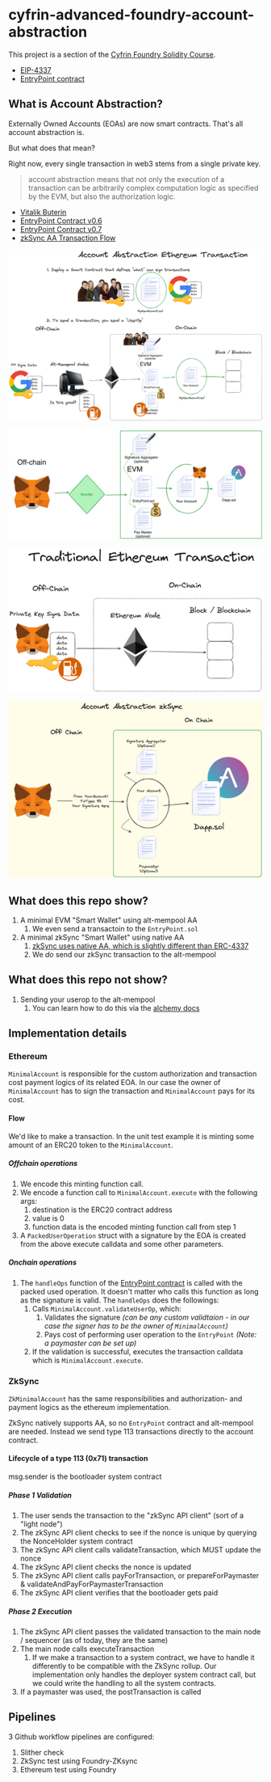 # cyfrin-advanced-foundry-account-abstraction

This project is a section of the [Cyfrin Foundry Solidity Course](https://github.com/Cyfrin/foundry-full-course-cu?tab=readme-ov-file#advanced-foundry-section-6-foundry-account-abstraction).

- [EIP-4337](https://eips.ethereum.org/EIPS/eip-4337)
- [EntryPoint contract](https://etherscan.deth.net/address/0x0000000071727de22e5e9d8baf0edac6f37da032)

## What is Account Abstraction?

Externally Owned Accounts (EOAs) are now smart contracts. That's all account abstraction is.

But what does that mean?

Right now, every single transaction in web3 stems from a single private key.

> account abstraction means that not only the execution of a transaction can be arbitrarily complex computation logic as specified by the EVM, but also the authorization logic.

- [Vitalik Buterin](https://ethereum-magicians.org/t/implementing-account-abstraction-as-part-of-eth1-x/4020)
- [EntryPoint Contract v0.6](https://etherscan.io/address/0x5ff137d4b0fdcd49dca30c7cf57e578a026d2789)
- [EntryPoint Contract v0.7](https://etherscan.io/address/0x0000000071727De22E5E9d8BAf0edAc6f37da032)
- [zkSync AA Transaction Flow](https://docs.zksync.io/build/developer-reference/account-abstraction.html#the-transaction-flow)

![alt text](images/AA-ethereum-transaction.png)

![alt text](images/AA-ethereum.png)

![alt text](images/ethereum-transaction.png)

![alt text](images/AA-zksync.png)

## What does this repo show?

1. A minimal EVM "Smart Wallet" using alt-mempool AA
   1. We even send a transactoin to the `EntryPoint.sol`
2. A minimal zkSync "Smart Wallet" using native AA
   1. [zkSync uses native AA, which is slightly different than ERC-4337](https://docs.zksync.io/build/developer-reference/account-abstraction.html#iaccount-interface)
   2. We *do* send our zkSync transaction to the alt-mempool

## What does this repo not show?

1. Sending your userop to the alt-mempool
   1. You can learn how to do this via the [alchemy docs](https://alchemy.com/?a=673c802981)

## Implementation details

### Ethereum

`MinimalAccount` is responsible for the custom authorization and transaction cost payment logics of its related EOA.
In our case the owner of `MinimalAccount` has to sign the transaction and `MinimalAccount` pays for its cost.

#### Flow

We'd like to make a transaction. In the unit test example it is minting some amount of an ERC20 token to the `MinimalAccount`.

##### Offchain operations

1. We encode this minting function call.
2. We encode a function call to `MinimalAccount.execute` with the following args:
   1. destination is the ERC20 contract address
   2. value is 0
   3. function data is the encoded minting function call from step 1
3. A `PackedUserOperation` struct with a signature by the EOA is created from the above execute calldata and some other parameters.

##### Onchain operations

1. The `handleOps` function of the [EntryPoint contract](https://etherscan.deth.net/address/0x0000000071727de22e5e9d8baf0edac6f37da032) is called with the packed used operation.
It doesn't matter who calls this function as long as the signature is valid. The `handleOps` does the followings:
   1. Calls `MinimalAccount.validateUserOp`, which:
      1. Validates the signature *(can be any custom validtaion - in our case the signer has to be the owner of `MinimalAccount`)*
      2. Pays cost of performing user operation to the `EntryPoint` *(Note: a paymaster can be set up)*
   2. If the validation is successful, executes the transaction calldata which is `MinimalAccount.execute`.

### ZkSync

`ZkMinimalAccount` has the same responsibilities and authorization- and payment logics as the ethereum implementation.

ZkSync natively supports AA, so no `EntryPoint` contract and alt-mempool are needed. Instead we send type 113 transactions directly to the account contract.

#### Lifecycle of a type 113 (0x71) transaction

msg.sender is the bootloader system contract

##### Phase 1 Validation

1. The user sends the transaction to the "zkSync API client" (sort of a "light node")
2. The zkSync API client checks to see if the nonce is unique by querying the NonceHolder system contract
3. The zkSync API client calls validateTransaction, which MUST update the nonce
4. The zkSync API client checks the nonce is updated
5. The zkSync API client calls payForTransaction, or prepareForPaymaster & validateAndPayForPaymasterTransaction
6. The zkSync API client verifies that the bootloader gets paid

##### Phase 2 Execution

1. The zkSync API client passes the validated transaction to the main node / sequencer (as of today, they are the same)
2. The main node calls executeTransaction
   1. If we make a transaction to a system contract, we have to handle it differently to be compatible with the ZkSync rollup.
   Our implementation only handles the deployer system contract call, but we could write the handling to all the system contracts.
3. If a paymaster was used, the postTransaction is called

## Pipelines

3 Github workflow pipelines are configured:

1. Slither check
2. ZkSync test using Foundry-ZKsync
3. Ethereum test using Foundry
